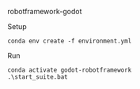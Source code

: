 robotframework-godot

Setup

```batch
conda env create -f environment.yml
```

Run

```batch
conda activate godot-robotframework
.\start_suite.bat
```